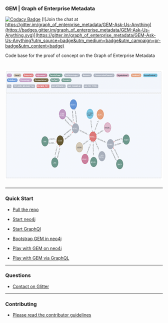 ### GEM | Graph of Enterprise Metadata 

[![Codacy Badge](https://api.codacy.com/project/badge/Grade/aeb9cda7171a467894ac9d805252a5d3)](https://app.codacy.com/gh/Dee-Pac/GEM?utm_source=github.com&utm_medium=referral&utm_content=Dee-Pac/GEM&utm_campaign=Badge_Grade)
[![Join the chat at https://gitter.im/graph_of_enterprise_metadata/GEM-Ask-Us-Anything](https://badges.gitter.im/graph_of_enterprise_metadata/GEM-Ask-Us-Anything.svg)](https://gitter.im/graph_of_enterprise_metadata/GEM-Ask-Us-Anything?utm_source=badge&utm_medium=badge&utm_campaign=pr-badge&utm_content=badge)

Code base for the proof of concept on the Graph of Enterprise Metadata

# <img src="GEM.png" width="600" height="350" /> 

--------------------------------------------------------------------------------------------------------------------

### Quick Start

* [Pull the repo](https://github.com/Dee-Pac/GEM)

* [Start neo4j](https://github.com/Dee-Pac/GEM)

* [Start GraphQl](https://github.com/Dee-Pac/GEM)

* [Bootstrap GEM in neo4j](https://github.com/Dee-Pac/GEM)

* [Play with GEM on neo4j](https://github.com/Dee-Pac/GEM)

* [Play with GEM via GraphQL](https://github.com/Dee-Pac/GEM)


--------------------------------------------------------------------------------------------------------------------

### Questions

* [Contact on Glitter](https://github.com/Dee-Pac/GEM)

--------------------------------------------------------------------------------------------------------------------

### Contributing

* [Please read the contributor guidelines](https://github.com/Dee-Pac/GEM)

